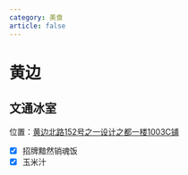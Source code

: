 ```yaml
---
category: 美食
article: false
---
```


# 黄边

## 文通冰室

<i class="fa-solid fa-location-dot"></i> 位置：<a href="https://ditu.amap.com/place/B0I27AP2TM" target="_blank">黄边北路152号之一设计之都一楼1003C铺</a>

- [x] 招牌黯然销魂饭
- [x] 玉米汁